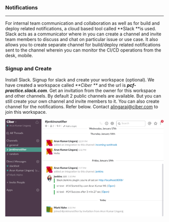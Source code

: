 ### Notifications

---

For internal team communication and collaboration as well as for build and deploy related notifications, a cloud based tool called **Slack **is used. Slack acts as a communicator where in you can create a channel and invite team members to discuss and chat on particular issue or use case. It also allows you to create separate channel for build/deploy related notifications sent to the channel wherein you can monitor the CI/CD operations from the desk, mobile.

### Signup and Create

Install Slack. Signup for slack and create your workspace \(optional\). We have created a workspace called _**Ciber **_ and the url is _**pcf-practice.slack.com**_. Get an invitation from the owner for this workspace and other channels. By default 2 public channels are available. But you can still create your own channel and invite members to it. You can also create channel for the notifications. Refer below. Contact alingaraj@ciber.com to join this workspace.

![](/assets/slack.png)

